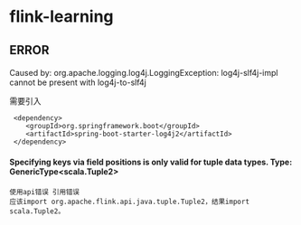 # flink-learning
## ERROR
####
Caused by: org.apache.logging.log4j.LoggingException: log4j-slf4j-impl cannot be present with log4j-to-slf4j

需要引入
```
 <dependency>
    <groupId>org.springframework.boot</groupId>
    <artifactId>spring-boot-starter-log4j2</artifactId>
 </dependency>
```

#### Specifying keys via field positions is only valid for tuple data types. Type: GenericType<scala.Tuple2>
```
使用api错误 引用错误
应该import org.apache.flink.api.java.tuple.Tuple2，结果import scala.Tuple2。
```
